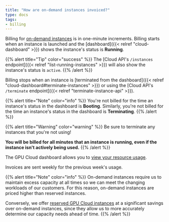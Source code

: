 ```yaml
---
title: "How are on-demand instances invoiced?"
type: docs
tags:
- billing
---
```


Billing for [on-demand instances](https://lambdalabs.com/service/gpu-cloud)
is in one-minute increments. Billing starts when an instance is launched and
the [dashboard]({{< relref "cloud-dashboard" >}}) shows the instance's status
is **Running**.

{{% alert title="Tip" color="success" %}}
The
[Cloud API's `/instances` endpoint]({{< relref "list-running-instances" >}})
will also show the instance's status is `active`.
{{% /alert %}}

Billing stops when an instance is
[terminated from the dashboard]({{< relref "cloud-dashboard#terminate-instances" >}})
or using the
[Cloud API's `/terminate` endpoint]({{< relref "terminate-instance-api" >}}).

{{% alert title="Note" color="info" %}}
You're not billed for the time an instance's status in the dashboard is
**Booting**. Similarly, you're not billed for the time an instance's status in
the dashboard is **Terminating**.
{{% /alert %}}

{{% alert title="Warning" color="warning" %}}
Be sure to terminate any instances that you're not using!

**You will be billed for all minutes that an instance is running, even if the
instance isn't actively being used.**
{{% /alert %}}

The GPU Cloud dashboard allows you to
[view your resource usage](https://cloud.lambdalabs.com/usage).

Invoices are sent weekly for the previous week's usage.

{{% alert title="Note" color="info" %}}
On-demand instances require us to maintain excess capacity at all times so we
can meet the changing workloads of our customers. For this reason, on-demand
instances are priced higher than reserved instances.

Conversely, we offer
[reserved GPU Cloud instances](https://lambdalabs.com/service/gpu-cloud/reserved)
at a significant savings over on-demand instances, since they allow us to more
accurately determine our capacity needs ahead of time.
{{% /alert %}}
